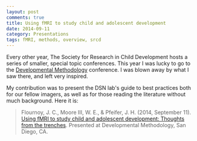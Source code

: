 ```yaml
---
layout: post
comments: true
title: Using fMRI to study child and adolescent development
date: 2014-09-11
category: Presentations
tags: fMRI, methods, overview, srcd
---
```


Every other year, The Society for Research in Child Development hosts a series of smaller, special topic conferences. This year I was lucky to go to the [Developmental Methodology](http://www.srcd.org/meetings/special-topic-meetings/2-developmental-methodology) conference. I was blown away by what I saw there, and left very inspired.

My contribution was to present the DSN lab's guide to best practices both for our fellow imagers, as well as for those reading the literature without much background. Here it is:

>Flournoy, J. C., Moore III, W. E., & Pfeifer, J. H. (2014, September 11). [Using fMRI to study child and adolescent development: Thoughts from the trenches](http://pages.uoregon.edu/flournoy/thoughts_from_the_trenches/#/). Presented at Developmental Methodology, San Diego, CA.
